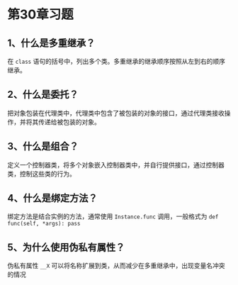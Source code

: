 # 第30章习题

## 1、什么是多重继承？

在 `class` 语句的括号中，列出多个类。多重继承的继承顺序按照从左到右的顺序继承。

## 2、什么是委托？

把对象包装在代理类中，代理类中包含了被包装的对象的接口，通过代理类接收操作，并将其传递给被包装的对象。

## 3、什么是组合？

定义一个控制器类，将多个对象嵌入控制器类中，并自行提供接口，通过控制器类，控制这些类的行为。

## 4、什么是绑定方法？

绑定方法是结合实例的方法，通常使用 `Instance.func` 调用，一般格式为 `def func(self, *args): pass`

## 5、为什么使用伪私有属性？

伪私有属性 `__X` 可以将名称扩展到类，从而减少在多重继承中，出现变量名冲突的情况
